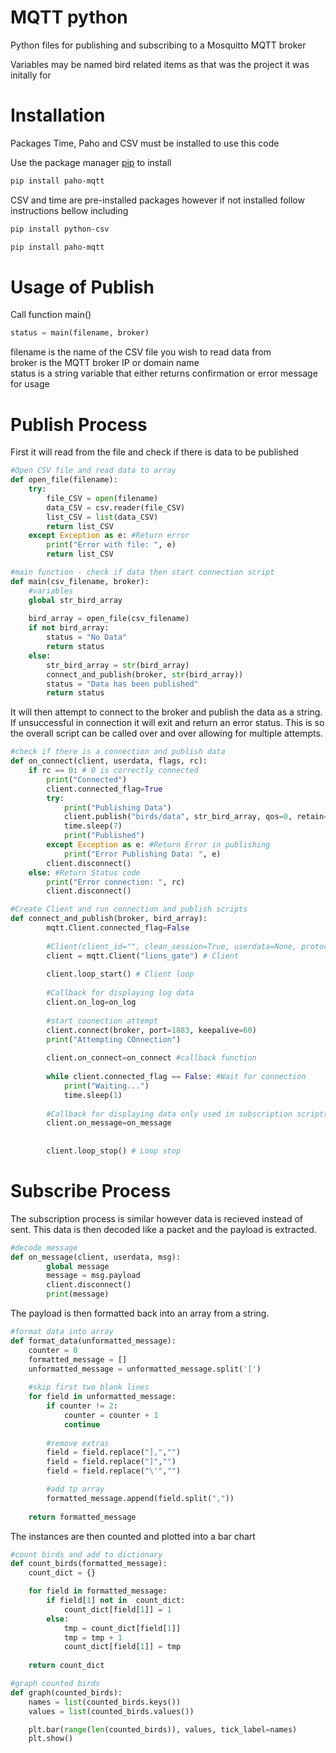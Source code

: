 # MQTT python

Python files for publishing and subscribing to a Mosquitto MQTT broker  

Variables may be named bird related items as that was the project it was initally for

# Installation
Packages Time, Paho and CSV must be installed to use this code

Use the package manager [pip](https://pip.pypa.io/en/stable/) to install 

```bash
pip install paho-mqtt
```

CSV and time are pre-installed packages however if not installed follow instructions bellow including  

```bash
pip install python-csv
```
```bash
pip install paho-mqtt
```
# Usage of Publish
Call function main()

```python
status = main(filename, broker)
```
filename is the name of the CSV file you wish to read data from  
broker is the MQTT broker IP or domain name  
status is a string variable that either returns confirmation or error message for usage  

# Publish Process

First it will read from the file and check if there is data to be published
```python
#Open CSV file and read data to array
def open_file(filename):
    try:
        file_CSV = open(filename)
        data_CSV = csv.reader(file_CSV)
        list_CSV = list(data_CSV)
        return list_CSV
    except Exception as e: #Return error
        print("Error with file: ", e)
        return list_CSV 
```


```python
#main function - check if data then start connection script
def main(csv_filename, broker): 
    #variables
    global str_bird_array
    
    bird_array = open_file(csv_filename)
    if not bird_array:
        status = "No Data"
        return status
    else:
        str_bird_array = str(bird_array) 
        connect_and_publish(broker, str(bird_array))
        status = "Data has been published"
        return status
```

It will then attempt to connect to the broker and publish the data as a string. If unsuccessful in connection it will exit and return an error status. This is so the overall
script can be called over and over allowing for multiple attempts.

```python
#check if there is a connection and publish data
def on_connect(client, userdata, flags, rc):
    if rc == 0: # 0 is correctly connected
        print("Connected")
        client.connected_flag=True
        try:
            print("Publishing Data")
            client.publish("birds/data", str_bird_array, qos=0, retain=True)
            time.sleep(7)
            print("Published")
        except Exception as e: #Return Error in publishing
            print("Error Publishing Data: ", e)        
        client.disconnect()
    else: #Return Status code
        print("Error connection: ", rc)
        client.disconnect()
```

```python       
#Create Client and run connection and publish scripts
def connect_and_publish(broker, bird_array):
        mqtt.Client.connected_flag=False
        
        #Client(client_id="", clean_session=True, userdata=None, protocol=MQTTv311, transport="tcp")
        client = mqtt.Client("lions_gate") # Client
        
        client.loop_start() # Client loop
        
        #Callback for displaying log data
        client.on_log=on_log
        
        #start coonection attempt
        client.connect(broker, port=1883, keepalive=60)
        print("Attempting COnnection")
                
        client.on_connect=on_connect #callback function
        
        while client.connected_flag == False: #Wait for connection
            print("Waiting...")
            time.sleep(1)
        
        #Callback for displaying data only used in subscription scripts
        client.on_message=on_message
    
        
        client.loop_stop() # Loop stop
```

# Subscribe Process
The subscription process is similar however data is recieved instead of sent. This data is then decoded like a packet and the payload is extracted.

```python
#decode message
def on_message(client, userdata, msg):
        global message
        message = msg.payload
        client.disconnect()
        print(message)
```

The payload is then formatted back into an array from a string.

```python
#format data into array
def format_data(unformatted_message):
	counter = 0
	formatted_message = []
	unformatted_message = unformatted_message.split('[')
	
	#skip first two blank lines
	for field in unformatted_message:
		if counter != 2:
			counter = counter + 1
			continue
		
		#remove extras
		field = field.replace("],","")
		field = field.replace("]","")
		field = field.replace("\'","")

		#add tp array
		formatted_message.append(field.split(","))
		
	return formatted_message
```
The instances are then counted and plotted into a bar chart

```python
#count birds and add to dictionary
def count_birds(formatted_message):
	count_dict = {}

	for field in formatted_message:
		if field[1] not in  count_dict:
			count_dict[field[1]] = 1
		else:
			tmp = count_dict[field[1]] 
			tmp = tmp + 1
			count_dict[field[1]] = tmp
		
	return count_dict

#graph counted birds
def graph(counted_birds):
	names = list(counted_birds.keys())
	values = list(counted_birds.values())

	plt.bar(range(len(counted_birds)), values, tick_label=names)
	plt.show()

```
